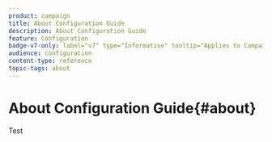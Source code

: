 ```yaml
---
product: campaign
title: About Configuration Guide
description: About Configuration Guide
feature: Configuration
badge-v7-only: label="v7" type="Informative" tooltip="Applies to Campaign Classic v7 only"
audience: configuration
content-type: reference
topic-tags: about
---
```


# About Configuration Guide{#about}



Test


